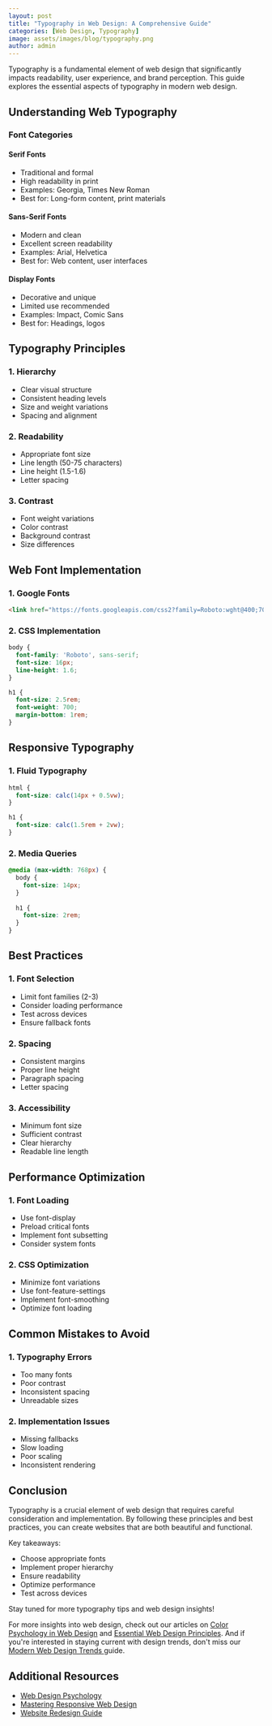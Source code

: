 ```yaml
---
layout: post
title: "Typography in Web Design: A Comprehensive Guide"
categories: [Web Design, Typography]
image: assets/images/blog/typography.png
author: admin
---
```


Typography is a fundamental element of web design that significantly impacts readability, user experience, and brand perception. This guide explores the essential aspects of typography in modern web design.

## Understanding Web Typography

### Font Categories

#### Serif Fonts
- Traditional and formal
- High readability in print
- Examples: Georgia, Times New Roman
- Best for: Long-form content, print materials

#### Sans-Serif Fonts
- Modern and clean
- Excellent screen readability
- Examples: Arial, Helvetica
- Best for: Web content, user interfaces

#### Display Fonts
- Decorative and unique
- Limited use recommended
- Examples: Impact, Comic Sans
- Best for: Headings, logos

## Typography Principles

### 1. Hierarchy
- Clear visual structure
- Consistent heading levels
- Size and weight variations
- Spacing and alignment

### 2. Readability
- Appropriate font size
- Line length (50-75 characters)
- Line height (1.5-1.6)
- Letter spacing

### 3. Contrast
- Font weight variations
- Color contrast
- Background contrast
- Size differences

## Web Font Implementation

### 1. Google Fonts
```html
<link href="https://fonts.googleapis.com/css2?family=Roboto:wght@400;700&display=swap" rel="stylesheet">
```

### 2. CSS Implementation
```css
body {
  font-family: 'Roboto', sans-serif;
  font-size: 16px;
  line-height: 1.6;
}

h1 {
  font-size: 2.5rem;
  font-weight: 700;
  margin-bottom: 1rem;
}
```

## Responsive Typography

### 1. Fluid Typography
```css
html {
  font-size: calc(14px + 0.5vw);
}

h1 {
  font-size: calc(1.5rem + 2vw);
}
```

### 2. Media Queries
```css
@media (max-width: 768px) {
  body {
    font-size: 14px;
  }
  
  h1 {
    font-size: 2rem;
  }
}
```

## Best Practices

### 1. Font Selection
- Limit font families (2-3)
- Consider loading performance
- Test across devices
- Ensure fallback fonts

### 2. Spacing
- Consistent margins
- Proper line height
- Paragraph spacing
- Letter spacing

### 3. Accessibility
- Minimum font size
- Sufficient contrast
- Clear hierarchy
- Readable line length

## Performance Optimization

### 1. Font Loading
- Use font-display
- Preload critical fonts
- Implement font subsetting
- Consider system fonts

### 2. CSS Optimization
- Minimize font variations
- Use font-feature-settings
- Implement font-smoothing
- Optimize font loading

## Common Mistakes to Avoid

### 1. Typography Errors
- Too many fonts
- Poor contrast
- Inconsistent spacing
- Unreadable sizes

### 2. Implementation Issues
- Missing fallbacks
- Slow loading
- Poor scaling
- Inconsistent rendering

## Conclusion
Typography is a crucial element of web design that requires careful consideration and implementation. By following these principles and best practices, you can create websites that are both beautiful and functional.

Key takeaways:
- Choose appropriate fonts
- Implement proper hierarchy
- Ensure readability
- Optimize performance
- Test across devices

Stay tuned for more typography tips and web design insights!

For more insights into web design, check out our articles on [Color Psychology in Web Design](/color-psychology-web-design/) and [Essential Web Design Principles](/essential-web-design-principles/). And if you're interested in staying current with design trends, don't miss our [Modern Web Design Trends ](/modern-web-design-trends/) guide.

## Additional Resources

- [Web Design Psychology](/web-design-psychology/)
- [Mastering Responsive Web Design](/mastering-responsive-web-design/)
- [Website Redesign Guide](/website-redesign-guide/) 